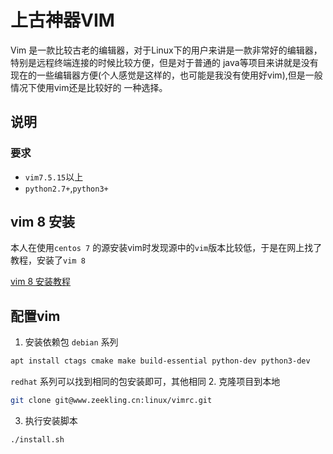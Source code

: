 # 上古神器VIM
Vim 是一款比较古老的编辑器，对于Linux下的用户来讲是一款非常好的编辑器，特别是远程终端连接的时候比较方便，但是对于普通的
java等项目来讲就是没有现在的一些编辑器方便(个人感觉是这样的，也可能是我没有使用好vim),但是一般情况下使用vim还是比较好的
一种选择。

## 说明
### 要求
* `vim7.5.15`以上
* `python2.7+`,`python3+`

## vim 8 安装
本人在使用`centos 7` 的源安装vim时发现源中的`vim`版本比较低，于是在网上找了教程，安装了`vim 8`

[vim 8 安装教程](vim安装.md)

## 配置vim
1. 安装依赖包
`debian` 系列
```sh
apt install ctags cmake make build-essential python-dev python3-dev
```
`redhat` 系列可以找到相同的包安装即可，其他相同
2. 克隆项目到本地
```sh
git clone git@www.zeekling.cn:linux/vimrc.git
```
3. 执行安装脚本
```sh
./install.sh
```
